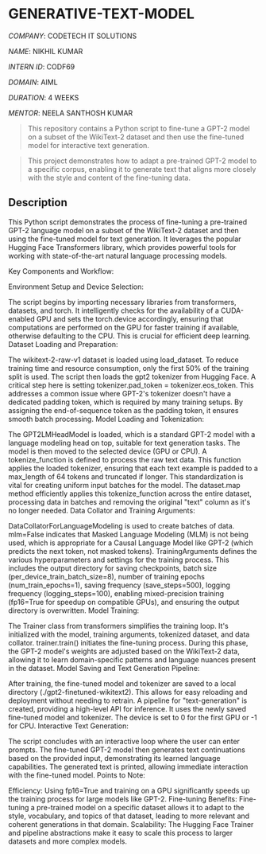 # GENERATIVE-TEXT-MODEL

*COMPANY*: CODETECH IT SOLUTIONS

*NAME*: NIKHIL KUMAR

*INTERN ID*: CODF69

*DOMAIN*: AIML

*DURATION*: 4 WEEKS

*MENTOR*: NEELA SANTHOSH KUMAR

> This repository contains a Python script to fine-tune a GPT-2 model on a subset of the WikiText-2 dataset and then use the fine-tuned model for interactive text generation.

> This project demonstrates how to adapt a pre-trained GPT-2 model to a specific corpus, enabling it to generate text that aligns more closely with the style and content of the fine-tuning data.

##   Description

This Python script demonstrates the process of fine-tuning a pre-trained GPT-2 language model on a subset of the WikiText-2 dataset and then using the fine-tuned model for text generation. It leverages the popular Hugging Face Transformers library, which provides powerful tools for working with state-of-the-art natural language processing models.

Key Components and Workflow:

Environment Setup and Device Selection:

The script begins by importing necessary libraries from transformers, datasets, and torch.
It intelligently checks for the availability of a CUDA-enabled GPU and sets the torch.device accordingly, ensuring that computations are performed on the GPU for faster training if available, otherwise defaulting to the CPU. This is crucial for efficient deep learning.
Dataset Loading and Preparation:

The wikitext-2-raw-v1 dataset is loaded using load_dataset. To reduce training time and resource consumption, only the first 50% of the training split is used.
The script then loads the gpt2 tokenizer from Hugging Face. A critical step here is setting tokenizer.pad_token = tokenizer.eos_token. This addresses a common issue where GPT-2's tokenizer doesn't have a dedicated padding token, which is required by many training setups. By assigning the end-of-sequence token as the padding token, it ensures smooth batch processing.
Model Loading and Tokenization:

The GPT2LMHeadModel is loaded, which is a standard GPT-2 model with a language modeling head on top, suitable for text generation tasks. The model is then moved to the selected device (GPU or CPU).
A tokenize_function is defined to process the raw text data. This function applies the loaded tokenizer, ensuring that each text example is padded to a max_length of 64 tokens and truncated if longer. This standardization is vital for creating uniform input batches for the model.
The dataset.map method efficiently applies this tokenize_function across the entire dataset, processing data in batches and removing the original "text" column as it's no longer needed.
Data Collator and Training Arguments:

DataCollatorForLanguageModeling is used to create batches of data. mlm=False indicates that Masked Language Modeling (MLM) is not being used, which is appropriate for a Causal Language Model like GPT-2 (which predicts the next token, not masked tokens).
TrainingArguments defines the various hyperparameters and settings for the training process. This includes the output directory for saving checkpoints, batch size (per_device_train_batch_size=8), number of training epochs (num_train_epochs=1), saving frequency (save_steps=500), logging frequency (logging_steps=100), enabling mixed-precision training (fp16=True for speedup on compatible GPUs), and ensuring the output directory is overwritten.
Model Training:

The Trainer class from transformers simplifies the training loop. It's initialized with the model, training arguments, tokenized dataset, and data collator.
trainer.train() initiates the fine-tuning process. During this phase, the GPT-2 model's weights are adjusted based on the WikiText-2 data, allowing it to learn domain-specific patterns and language nuances present in the dataset.
Model Saving and Text Generation Pipeline:

After training, the fine-tuned model and tokenizer are saved to a local directory (./gpt2-finetuned-wikitext2). This allows for easy reloading and deployment without needing to retrain.
A pipeline for "text-generation" is created, providing a high-level API for inference. It uses the newly saved fine-tuned model and tokenizer. The device is set to 0 for the first GPU or -1 for CPU.
Interactive Text Generation:

The script concludes with an interactive loop where the user can enter prompts. The fine-tuned GPT-2 model then generates text continuations based on the provided input, demonstrating its learned language capabilities. The generated text is printed, allowing immediate interaction with the fine-tuned model.
Points to Note:

Efficiency: Using fp16=True and training on a GPU significantly speeds up the training process for large models like GPT-2.
Fine-tuning Benefits: Fine-tuning a pre-trained model on a specific dataset allows it to adapt to the style, vocabulary, and topics of that dataset, leading to more relevant and coherent generations in that domain.
Scalability: The Hugging Face Trainer and pipeline abstractions make it easy to scale this process to larger datasets and more complex models.




























